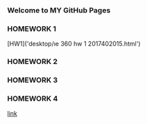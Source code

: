 ### Welcome to MY GitHub Pages


### HOMEWORK 1
[HW1]('desktop/ıe 360 hw 1 2017402015.html')
### HOMEWORK 2
### HOMEWORK 3
### HOMEWORK 4

[link](https://moodle.boun.edu.tr/login/)

